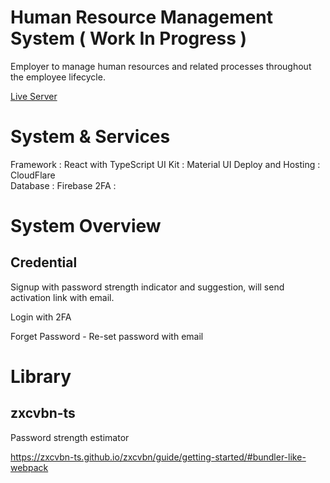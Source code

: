 # Human Resource Management System ( Work In Progress )

Employer to manage human resources and related processes throughout the employee lifecycle.

[Live Server](https://project-1-b4i.pages.dev/)

# System & Services

Framework : React with TypeScript
UI Kit : Material UI
Deploy and Hosting : CloudFlare  
Database : Firebase
2FA : 

# System Overview

## Credential 

Signup with password strength indicator and suggestion, will send activation link with email.

Login with 2FA 

Forget Password - Re-set password with email  

# Library

## zxcvbn-ts

Password strength estimator

https://zxcvbn-ts.github.io/zxcvbn/guide/getting-started/#bundler-like-webpack
